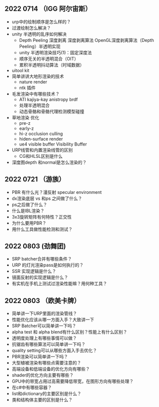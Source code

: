 ## 2022 0714 （IGG 阿尔宙斯）
- urp中的绘制顺序是怎么样的？
- 过渡绘制怎么解决？
- unity 半透明的乱序如何解决
    - Depth Peeling 深度剥离 深度剥离算法 OpenGL深度剥离算法（Depth Peeling）半透明实现
    - unity 半透明渲染技巧(1)：固定深度法
    - 顺序无关的半透明混合（OIT）
    - 累积半透明抖动算法（时域数据）
- uitool kit
- 简单讲讲大地形渲染的技术
    - nature render
    - ntk 插件
- 毛发渲染中有哪些技术？
    - ATI kajiya-kay anistropy brdf
    - 处理半透明混合
    - 动态骨骼和骨骼代理检测模型碰撞
- 草地渲染 优化
    - pre-z
    - early-z
    - hi-z occlusion culling
    - hiden-surface render
    - ue4 visible buffer Visibility Buffer 
- URP线管和内置渲染线管的区别
    - CG和HLSL区别是什么
- 深度图depth 和normal是怎么渲染的？

## 2022 0721 （游族）
- PBR 有什么光？漫反射 specular environment
- dx渲染底层 vs 和ps 之间做了什么？
- ps之后做了什么？
- 什么是IBL渲染？
- 3x3旋转矩阵有何特性？正交性
- 为什么要用PBR？
- 用什么工具做性能检测和测试？

## 2022 0803 (劲舞团)
- SRP batcher合并有哪些条件？
- URP 的灯光渲染pass是如何执行的？
- SSR 实现逻辑是什么？
- 镜面反射的实现逻辑是什么？
- 有实机在手机上测试过渲染性能嘛？用何种工具？

## 2022 0803 （欧美卡牌）
- 简单讲一下URP里面的渲染管线？
- 性能优化应该从哪一方面入手？大致讲一下
- SRP Batcher可以简单讲一下吗？
- alpha test 和 alpha blend有什么区别？性能上有什么区别？
- 透明度处理上有哪些事情可以做？
- 抗锯齿有哪些算法可以简单讲一下吗？
- quality setting可以从哪些方面入手去优化？
- PBR渲染可以简单讲一下吗？
- 大型植被渲染有哪些点需要注意的？
- 高端设备和低端设备的优化方向有哪些？
- shader的优化方向主要有哪些？
- GPU中的带宽占用过高需要降低带宽，在图形方向有哪些处理？
- 在c#中有哪些容器？
- list和dictionary的主要区别是什么？
- 类和结构体主要的区别是什么？